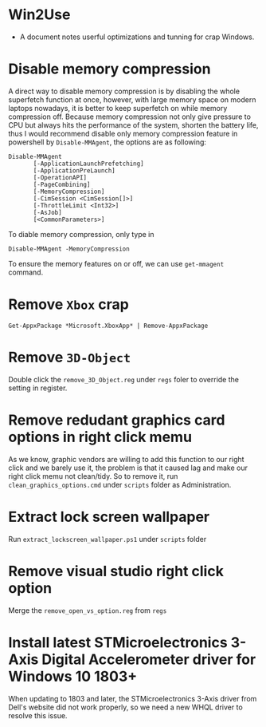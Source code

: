 # Win2Use
- A document notes userful optimizations and tunning for crap Windows.

# Disable memory compression 
A direct way to disable memory compression is by disabling the whole superfetch function at once, however, with large memory space on modern laptops nowadays, it is better to keep superfetch on while memory compression off. Because memory compression not only give pressure to CPU but always hits the performance of the system, shorten the battery life, thus I would recommend disable only memory compression feature in powershell by ```Disable-MMAgent```, the options are as following:
```
Disable-MMAgent
       [-ApplicationLaunchPrefetching]
       [-ApplicationPreLaunch]
       [-OperationAPI]
       [-PageCombining]
       [-MemoryCompression]
       [-CimSession <CimSession[]>]
       [-ThrottleLimit <Int32>]
       [-AsJob]
       [<CommonParameters>]
```
To diable memory compression, only type in 
```
Disable-MMAgent -MemoryCompression
```

To ensure the memory features on or off, we can use ```get-mmagent``` command.

# Remove ```Xbox``` crap
```
Get-AppxPackage *Microsoft.XboxApp* | Remove-AppxPackage
```

# Remove ```3D-Object```
Double click the ```remove_3D_Object.reg``` under ```regs``` foler to override the setting in register.

# Remove redudant graphics card options in right click memu
As we know, graphic vendors are willing to add this function to our right click and we barely use it, the problem is that it caused lag and make our right click memu not clean/tidy. So to remove it, run ```clean_graphics_options.cmd``` under ```scripts``` folder as Administration.

# Extract lock screen wallpaper
Run ```extract_lockscreen_wallpaper.ps1``` under ```scripts``` folder

# Remove visual studio right click option
Merge the ```remove_open_vs_option.reg``` from ```regs```

# Install latest STMicroelectronics 3-Axis Digital Accelerometer driver for Windows 10 1803+
When updating to 1803 and later, the STMicroelectronics 3-Axis driver from Dell's website did not work properly, so we need a new WHQL driver to resolve this issue.